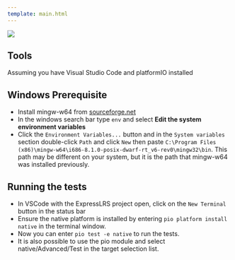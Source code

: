 ```yaml
---
template: main.html
---
```


<img src="https://raw.githubusercontent.com/ExpressLRS/ExpressLRS-Hardware/master/img/software.png">

## Tools

Assuming you have Visual Studio Code and platformIO installed

## Windows Prerequisite

* Install mingw-w64 from [sourceforge.net](https://sourceforge.net/projects/mingw-w64/files/Toolchains%20targetting%20Win32/Personal%20Builds/mingw-builds/installer/mingw-w64-install.exe/download)
* In the windows search bar type `env` and select __Edit the system environment variables__
* Click the `Environment Variables...` button and in the `System variables` section double-click `Path` and click `New` then paste `C:\Program Files (x86)\mingw-w64\i686-8.1.0-posix-dwarf-rt_v6-rev0\mingw32\bin`. This path may be different on your system, but it is the path that mingw-w64 was installed previously.

## Running the tests

* In VSCode with the ExpressLRS project open, click on the `New Terminal` button in the status bar
* Ensure the native platform is installed by entering `pio platform install native` in the terminal window.
* Now you can enter `pio test -e native` to run the tests.
* It is also possible to use the pio module and select native/Advanced/Test in the target selection list.